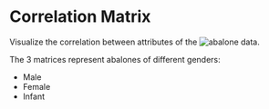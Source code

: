 # Correlation Matrix

Visualize the correlation between attributes of the ![abalone data](https://archive.ics.uci.edu/dataset/1/abalone).

The 3 matrices represent abalones of different genders:
- Male
- Female
- Infant